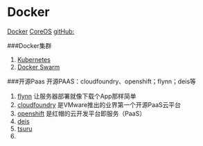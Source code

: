 # Docker

[Docker](https://github.com/docker/docker)
[CoreOS](https://coreos.com) [gitHub:](https://github.com/coreos/coreos-vagrant/)

###Docker集群
1. [Kubernetes](https://github.com/kubernetes/kubernetes) 
2. [Docker Swarm](https://github.com/docker/swarm)

###开源Paas
开源PAAS：cloudfoundry、openshift；flynn；deis等

1. [flynn](https://github.com/flynn/flynn) 让服务器部署就像下载个App那样简单
2. [cloudfoundry](https://www.cloudfoundry.org) 是VMware推出的业界第一个开源PaaS云平台
3. [openshift](https://www.openshift.com) 是红帽的云开发平台即服务（PaaS）
4. [deis](https://github.com/deis/deis)
5. [tsuru](https://github.com/tsuru/tsuru)
6. 


